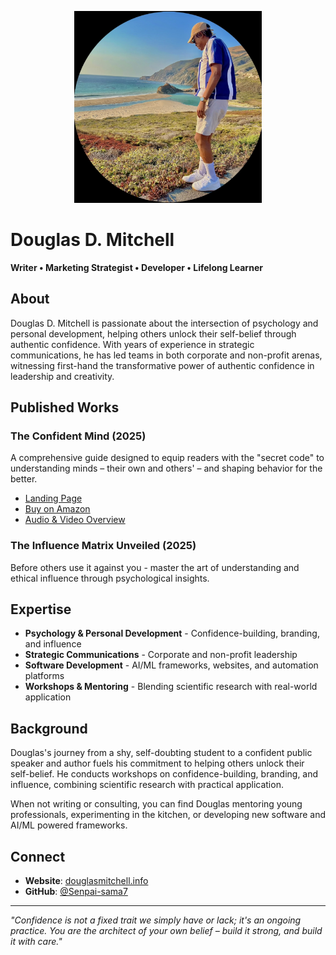 <p align="center">
  <img src="assets/dougie.jpg" alt="Douglas D Mitchell" width="300"/>
</p>

# Douglas D. Mitchell

**Writer • Marketing Strategist • Developer • Lifelong Learner**

## About

Douglas D. Mitchell is passionate about the intersection of psychology and personal development, helping others unlock their self-belief through authentic confidence. With years of experience in strategic communications, he has led teams in both corporate and non-profit arenas, witnessing first-hand the transformative power of authentic confidence in leadership and creativity.

## Published Works

### The Confident Mind (2025)
A comprehensive guide designed to equip readers with the "secret code" to understanding minds – their own and others' – and shaping behavior for the better.

- [Landing Page](https://senpai-sama7.github.io/The-Confident-Mind---BONUS/)
- [Buy on Amazon](https://www.amazon.com/s?k=The+Confident+Mind+Douglas+Mitchell)
- [Audio & Video Overview](https://douglasmitchell.info/qr.html)

### The Influence Matrix Unveiled (2025)
Before others use it against you - master the art of understanding and ethical influence through psychological insights.

## Expertise

- **Psychology & Personal Development** - Confidence-building, branding, and influence
- **Strategic Communications** - Corporate and non-profit leadership
- **Software Development** - AI/ML frameworks, websites, and automation platforms
- **Workshops & Mentoring** - Blending scientific research with real-world application

## Background

Douglas's journey from a shy, self-doubting student to a confident public speaker and author fuels his commitment to helping others unlock their self-belief. He conducts workshops on confidence-building, branding, and influence, combining scientific research with practical application.

When not writing or consulting, you can find Douglas mentoring young professionals, experimenting in the kitchen, or developing new software and AI/ML powered frameworks.

## Connect

- **Website**: [douglasmitchell.info](https://douglasmitchell.info)
- **GitHub**: [@Senpai-sama7](https://github.com/Senpai-sama7)

---

*"Confidence is not a fixed trait we simply have or lack; it's an ongoing practice. You are the architect of your own belief – build it strong, and build it with care."*
